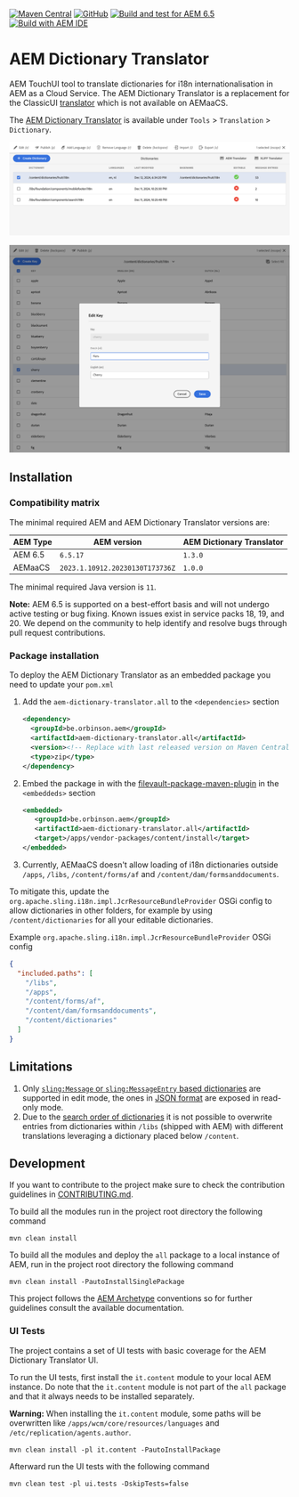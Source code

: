 [![Maven Central](https://img.shields.io/maven-central/v/be.orbinson.aem/aem-dictionary-translator)](https://search.maven.org/artifact/be.orbinson.aem/aem-dictionary-translator.all)
[![GitHub](https://img.shields.io/github/v/release/orbinson/aem-dictionary-translator)](https://github.com/orbinson/aem-dictionary-translator/releases)
[![Build and test for AEM 6.5](https://github.com/orbinson/aem-dictionary-translator/actions/workflows/build.yml/badge.svg)](https://github.com/orbinson/aem-dictionary-translator/actions/workflows/build.yml)
[![Build with AEM IDE](https://img.shields.io/badge/Built%20with-AEM%20IDE-orange)](https://plugins.jetbrains.com/plugin/9269-aem-ide)

# AEM Dictionary Translator

AEM TouchUI tool to translate dictionaries for i18n internationalisation in AEM as a Cloud Service. The AEM
Dictionary Translator is a replacement for the
ClassicUI [translator](http://localhost:4502/libs/cq/i18n/translator.html) which is not available on AEMaaCS.

The [AEM Dictionary Translator](http://localhost:4502/tools/translation/dictionaries.html) is available under `Tools` >
`Translation` > `Dictionary`.

![Dictionaries](docs/assets/dictionaries.png)

![Key](docs/assets/key.png)

## Installation

### Compatibility matrix

The minimal required AEM and AEM Dictionary Translator versions are:

| AEM Type | AEM version                     | AEM Dictionary Translator |
|----------|---------------------------------|---------------------------|
| AEM 6.5  | `6.5.17`                        | `1.3.0`                   |
| AEMaaCS  | `2023.1.10912.20230130T173736Z` | `1.0.0`                   |

The minimal required Java version is `11`.

**Note:** AEM 6.5 is supported on a best-effort basis and will not undergo active testing or bug fixing. Known issues exist in service packs 18, 19, and 20. We depend on the community to help identify and resolve bugs through pull request contributions.

### Package installation

To deploy the AEM Dictionary Translator as an embedded package you need to update your `pom.xml`

1. Add the `aem-dictionary-translator.all` to the `<dependencies>` section

   ```xml
   <dependency>
     <groupId>be.orbinson.aem</groupId>
     <artifactId>aem-dictionary-translator.all</artifactId>
     <version><!-- Replace with last released version on Maven Central --></version>
     <type>zip</type>
   </dependency>
   ```
2. Embed the package in with
   the [filevault-package-maven-plugin](https://jackrabbit.apache.org/filevault-package-maven-plugin/) in
   the `<embeddeds>` section

   ```xml
   <embedded>
      <groupId>be.orbinson.aem</groupId>
      <artifactId>aem-dictionary-translator.all</artifactId>
      <target>/apps/vendor-packages/content/install</target>
   </embedded>
   ```

3. Currently, AEMaaCS doesn't allow loading of i18n dictionaries outside `/apps`,  `/libs`, `/content/forms/af` and
   `/content/dam/formsanddocuments`.

To mitigate this, update the `org.apache.sling.i18n.impl.JcrResourceBundleProvider` OSGi config to allow dictionaries in
other folders, for example by using `/content/dictionaries` for all your editable dictionaries.

Example `org.apache.sling.i18n.impl.JcrResourceBundleProvider` OSGi config

```json
{
  "included.paths": [
    "/libs",
    "/apps",
    "/content/forms/af",
    "/content/dam/formsanddocuments",
    "/content/dictionaries"
  ]
}

```

## Limitations

1. Only [`sling:Message` or `sling:MessageEntry` based dictionaries](https://sling.apache.org/documentation/bundles/internationalization-support-i18n.html#slingmessageentry-jcrprimarytype-or-slingmessage-jcrmixintypes-based) are supported in edit mode, the ones in [JSON format](https://github.com/orbinson/aem-dictionary-translator/issues/26) are exposed in read-only mode.
2. Due to the [search order of dictionaries](https://sling.apache.org/documentation/bundles/internationalization-support-i18n.html#resourcebundle-hierarchies) it is not possible to overwrite entries from dictionaries within `/libs` (shipped with AEM) with different translations leveraging a dictionary placed below `/content`.

## Development

If you want to contribute to the project make sure to check the contribution guidelines in [CONTRIBUTING.md](CONTRIBUTING.md).

To build all the modules run in the project root directory the following command

```shell
mvn clean install
```

To build all the modules and deploy the `all` package to a local instance of AEM, run in the project root directory the
following command

```shell
mvn clean install -PautoInstallSinglePackage
```

This project follows the [AEM Archetype](https://github.com/adobe/aem-project-archetype) conventions so for further
guidelines consult the available documentation.

### UI Tests

The project contains a set of UI tests with basic coverage for the AEM Dictionary Translator UI.

To run the UI tests, first install the `it.content` module to your local AEM instance.
Do note that the `it.content` module is not part of the `all` package and that it always needs to be installed separately.

**Warning:** When installing the `it.content` module, some paths will be overwritten like `/apps/wcm/core/resources/languages` and `/etc/replication/agents.author`.

```shell
mvn clean install -pl it.content -PautoInstallPackage
```

Afterward run the UI tests with the following command

```shell
mvn clean test -pl ui.tests -DskipTests=false
```
